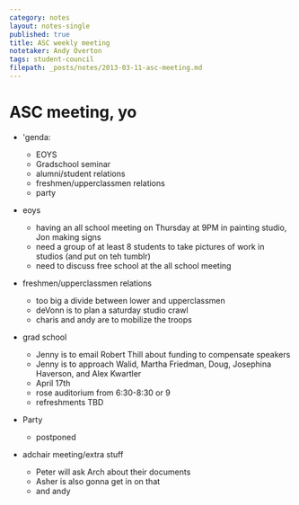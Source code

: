 ```yaml
---
category: notes
layout: notes-single
published: true
title: ASC weekly meeting
notetaker: Andy Overton
tags: student-council
filepath: _posts/notes/2013-03-11-asc-meeting.md
---
```


# ASC meeting, yo

* 'genda:
	* EOYS
	* Gradschool seminar
	* alumni/student relations
	* freshmen/upperclassmen relations
	* party

* eoys
	* having an all school meeting on Thursday at 9PM in painting studio, Jon making signs
	* need a group of at least 8 students to take pictures of work in studios (and put on teh tumblr)
	* need to discuss free school at the all school meeting

* freshmen/upperclassmen relations
	* too big a divide between lower and upperclassmen
	* deVonn is to plan a saturday studio crawl
	* charis and andy are to mobilize the troops

* grad school
	* Jenny is to email Robert Thill about funding to compensate speakers
	* Jenny is to approach Walid, Martha Friedman, Doug, Josephina Haverson, and Alex Kwartler
	* April 17th
	* rose auditorium from 6:30-8:30 or 9
	* refreshments TBD
    
* Party
	* postponed 

* adchair meeting/extra stuff
	* Peter will ask Arch about their documents
	* Asher is also gonna get in on that
	* and andy